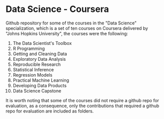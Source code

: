 # Data Science - Coursera

Github repository for some of the courses in the "Data Science" specialization, which is a set of ten courses on Coursera delivered by "Johns Hopkins University", the courses were the following:

1. The Data Scientist's Toolbox
2. R Programming
3. Getting and Cleaning Data
4. Exploratory Data Analysis
5. Reproducible Research
6. Statistical Inference
7. Regression Models
8. Practical Machine Learning
9. Developing Data Products
10. Data Science Capstone

It is worth noting that some of the courses did not require a github repo for evaluation, as a consequence, only the contributions that required a github repo for evaluation are included as folders.
